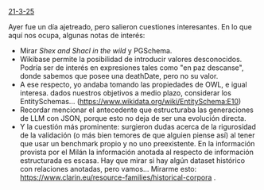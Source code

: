 [21-3-25](https://www.youtube.com/watch?v=Y001O8Azj1U)

Ayer fue un día ajetreado, pero salieron cuestiones interesantes. En lo que aquí nos ocupa, algunas notas de interés:
* Mirar _Shex and Shacl in the wild_ y PGSchema.
* Wikibase permite la posibilidad de introducir valores desconocidos. Podría ser de interés en expresiones tales como "en paz descanse", donde sabemos que posee una deathDate, pero no su valor.
* A ese respecto, yo andaba tomando las propiedades de OWL, e igual interesa. dados nuestros objetivos a medio plazo, considerar los EntitySchemas... (https://www.wikidata.org/wiki/EntitySchema:E10)
* Recordar mencionar el antecedente que estructuraba las generaciones de LLM con JSON, porque esto no deja de ser una evolución directa.
* Y la cuestión más prominente: surgieron dudas acerca de la rigurosidad de la validación (o más bien temores de que alguien piense así) al tener que usar un benchmark propio y no uno preexistente. En la información provista por el Milán la información anotada al respecto de información estructurada es escasa. Hay que mirar si hay algún dataset histórico con relaciones anotadas, pero vamos... Mirarme esto: https://www.clarin.eu/resource-families/historical-corpora .
